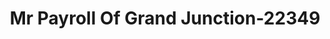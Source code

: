 ---
f_zip-code: 81501
f_state-code: CO
title: Mr Payroll Of Grand Junction-22349
f_phone: 970-256-9730
f_city-only: Grand Junction
f_address: 333 N 1St Street Grand Junction
f_location-unique-id: '22349'
slug: mr-payroll-of-grand-junction-22349
updated-on: '2024-05-30T13:46:58.046Z'
created-on: '2024-05-30T13:36:59.803Z'
published-on: '2024-05-30T13:54:32.469Z'
f_city-state: cms/city/grand-junction-co.md
f_company: cms/company/mr-payroll-of-grand-junction.md
f_state: cms/state/colorado.md
layout: '[payday-loan].html'
tags: payday-loan
---